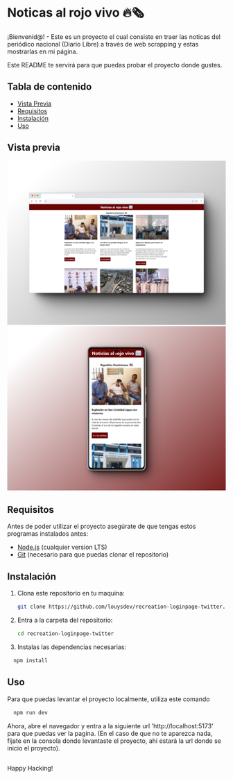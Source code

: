 # Noticas al rojo vivo 🔥🗞️

¡Bienvenid@! - Este es un proyecto el cual consiste en traer las noticas del periódico nacional (Diario Libre) a través de web scrapping y estas mostrarlas en mi página.

Este README te servirá para que puedas probar el proyecto donde gustes.

## Tabla de contenido

- [Vista Previa](#vista-previa)
- [Requisitos](#requisitos)
- [Instalación](#instalación)
- [Uso](#uso)

## Vista previa

![Sitio Web (PC)](./src/assets/preview.png)
![Sitio Web (Movil)](./src/assets/preview-movil.png)

## Requisitos

Antes de poder utilizar el proyecto asegúrate de que tengas estos programas instalados antes:

- [Node.js](https://nodejs.org/) (cualquier version LTS)
- [Git](https://git-scm.com/) (necesario para que puedas clonar el repositorio)

## Instalación

1. Clona este repositorio en tu maquina:

   ```bash
   git clone https://github.com/louysdev/recreation-loginpage-twitter.git
   ```

2. Entra a la carpeta del repositorio:

   ```bash
   cd recreation-loginpage-twitter
   ```

3. Instalas las dependencias necesarias:

```bash
  npm install
```

## Uso

Para que puedas levantar el proyecto localmente, utiliza este comando

```bash
  npm run dev
```

Ahora, abre el navegador y entra a la siguiente url 'http://localhost:5173' para que puedas ver la pagina. (En el caso de que no te aparezca nada, fíjate en la consola donde levantaste el proyecto, ahi estará la url donde se inicio el proyecto).

##

Happy Hacking!
